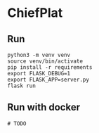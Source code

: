 # ChiefPlat

## Run

```shell
python3 -m venv venv
source venv/bin/activate
pip install -r requirements
export FLASK_DEBUG=1
export FLASK_APP=server.py
flask run
```

## Run with docker

```shell
# TODO
```
